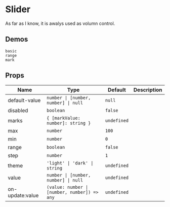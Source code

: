 # Slider

As far as I know, it is awalys used as volumn control.

## Demos

```demo
basic
range
mark
```

## Props

| Name | Type | Default | Description |
| --- | --- | --- | --- |
| default-value | `number \| [number, number] \| null` | `null` |  |
| disabled | `boolean` | `false` |  |
| marks | `{ [markValue: number]: string }` | `undefined` |  |
| max | `number` | `100` |  |
| min | `number` | `0` |  |
| range | `boolean` | `false` |  |
| step | `number` | `1` |  |
| theme | `'light' \| 'dark' \| string` | `undefined` |  |
| value | `number \| [number, number] \| null` | `undefined` |
| on-update:value | `(value: number \| [number, number]) => any` | `undefined` |  |

